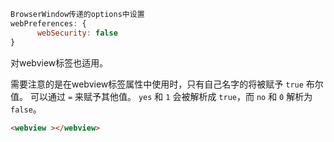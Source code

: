 ```javascript
BrowserWindow传递的options中设置
webPreferences: {
      webSecurity: false
}
```

对webview标签也适用。

需要注意的是在webview标签属性中使用时，只有自己名字的将被赋予 `true` 布尔值。 可以通过 `=` 来赋予其他值。 `yes` 和 `1` 会被解析成 `true`，而 `no` 和 `0` 解析为 `false`。

```html
<webview ></webview>
```


